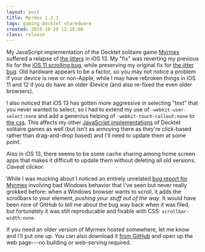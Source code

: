 ```yaml
---
layout: post
title: Myrmex 1.3.3
tags: gaming decktet sharedware
created: 2019-10-29 12:15:00
class: release
---
```

My JavaScript implementation of the Decktet solitaire game [Myrmex](http://mcdemarco.github.io/myrmex/) suffered a relapse of [the jitters](https://github.com/taye/interact.js/issues/561) in iOS 13.  My "fix" was reverting my previous fix for the [iOS 11 scrolling bug](https://github.com/taye/interact.js/issues/631), while preserving my original fix for [the jitter bug](https://github.com/taye/interact.js/issues/561).  Old hardware appears to be a factor, so you may not notice a problem if your device is new or non-Apple, while I may have rebroken things in iOS 11 and 12 if you do have an older iDevice (and also re-fixed the even older browsers).

I also noticed that iOS 13 has gotten more aggressive in selecting "text" that you never wanted to select, so I had to extend my use of `-webkit-user-select:none` and add a generous helping of `-webkit-touch-callout:none` to [the css](https://github.com/mcdemarco/myrmex/blob/master/css/myrmex.css).  This affects my other [JavaScript implementations](/games/decktet/) of Decktet solitaire games as well (but isn't as annoying there as they're click-based rather than drag-and-drop based) and I'll need to update them at some point.

Also in iOS 13, there seems to be some cache sharing among home screen apps that makes it difficult to update them without deleting all old versions.  *Caveat clickor.*

While I was mucking about I noticed an entirely unrelated [bug report for Myrmex](https://github.com/mcdemarco/myrmex/issues/1) involving bad Windows behavior that I've seen but never really grokked before: when a Windows browser wants to scroll, it adds the scrollbars to your element, *pushing your stuff out of the way*.  It would have been nice of GitHub to *tell* me about the bug way back when it was filed, but fortunately it was still reproducable and fixable with CSS: `scrollbar-width:none`. 

If you need an older version of Myrmex hosted somewhere, let me know and I'll put one up.  You can also download it [from GitHub](https://github.com/mcdemarco/myrmex) and open up the web page---no building or web-serving required.
